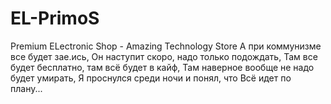 # EL-PrimoS
Premium ELectronic Shop - Amazing Technology Store
А при коммунизме все будет зае.ись,
Он наступит скоро, надо только подождать,
Там все будет бесплатно, там всё будет в кайф,
Там наверное вообще не надо будет умирать,
Я проснулся среди ночи и понял, что
Всё идет по плану...
